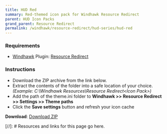 ```yaml
---
title: HUD Red
summary: Red-themed icon pack for Windhawk Resource Redirect
parent: HUD Icon Packs
grand_parent: Resource Redirect
permalink: /windhawk/resource-redirect/hud-series/hud-red
---
```


### Requirements

- [Windhawk] Plugin: [Resource Redirect]

### Instructions

 - Download the ZIP archive from the link below.
 - Extract the contents of the folder into a safe location of your choice. *(Example: C:\Windhawk Resources\Resource Redirect\<Icon Pack>\)*
 - Add the path of the theme.ini folder to **Windhawk >> Resource Redirect >> Settings >> Theme paths**
 - Click the **Save settings** button and refresh your icon cache
 
 **Download**: [Download ZIP]
 
 <!-- ////////////////////////////////////////////////////////////////////////////////////////////////////////////////////// -->
 
 [//]: # Resources and links for this page go here.
 
[Windhawk]: https://windhawk.net/
[Resource Redirect]: https://windhawk.net/mods/icon-resource-redirect
[Download ZIP]: https://gitlab.com/the-back-room/windhawk/resource-redirect/hud-series/hud-machine-red/-/archive/main/hud-machine-red-main.zip

 <!-- ////////////////////////////////////////////////////////////////////////////////////////////////////////////////////// -->
 